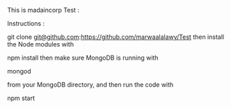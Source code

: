 This is madaincorp Test :

Instructions :

git clone git@github.com:https://github.com/marwaalalawy/Test
then install the Node modules with

npm install
then make sure MongoDB is running with

mongod

from your MongoDB directory, and then run the code with

npm start